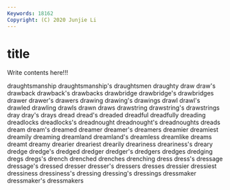```yaml
---
Keywords: 18162
Copyright: (C) 2020 Junjie Li
---
```


# title

Write contents here!!!

draughtsmanship
draughtsmanship's 
draughtsmen 
draughty 
draw 
draw's 
drawback 
drawback's 
drawbacks 
drawbridge 
drawbridge's
drawbridges 
drawer 
drawer's 
drawers 
drawing 
drawing's 
drawings 
drawl 
drawl's 
drawled
drawling 
drawls 
drawn 
draws 
drawstring 
drawstring's 
drawstrings 
dray 
dray's 
drays
dread 
dread's 
dreaded 
dreadful 
dreadfully 
dreading 
dreadlocks 
dreadlocks's 
dreadnought 
dreadnought's
dreadnoughts 
dreads 
dream 
dream's 
dreamed 
dreamer 
dreamer's 
dreamers 
dreamier 
dreamiest
dreamily 
dreaming 
dreamland 
dreamland's 
dreamless 
dreamlike 
dreams 
dreamt 
dreamy 
drearier
dreariest 
drearily 
dreariness 
dreariness's 
dreary 
dredge 
dredge's 
dredged 
dredger 
dredger's
dredgers 
dredges 
dredging 
dregs 
dregs's 
drench 
drenched 
drenches 
drenching 
dress
dress's 
dressage 
dressage's 
dressed 
dresser 
dresser's 
dressers 
dresses 
dressier 
dressiest
dressiness 
dressiness's 
dressing 
dressing's 
dressings 
dressmaker 
dressmaker's 
dressmakers 
